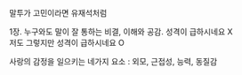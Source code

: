 말투가 고민이라면 유재석처럼

1장. 누구와도 말이 잘 통하는 비결, 이해와 공감. 
성격이 급하시네요 X  
저도 그렇지만 성격이 급하시네요 O  


사랑의 감정을 일으키는 네가지 요소 : 외모, 근접성, 능력, 동질감
